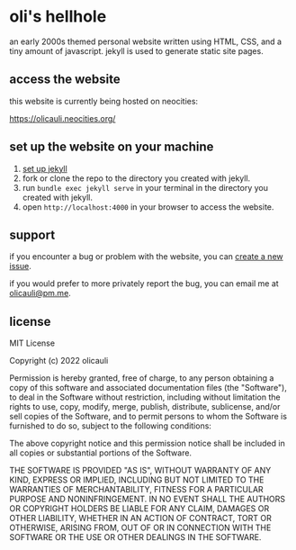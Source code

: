 # oli's hellhole
an early 2000s themed personal website written using HTML, CSS, and a tiny amount of javascript.
jekyll is used to generate static site pages.

## access the website

this website is currently being hosted on neocities:

https://olicauli.neocities.org/

## set up the website on your machine

1. [set up jekyll](https://jekyllrb.com/docs/#instructions)
2. fork or clone the repo to the directory you created with jekyll.
3. run `bundle exec jekyll serve` in your terminal in the directory you created with jekyll.
4. open `http://localhost:4000` in your browser to access the website.

## support

if you encounter a bug or problem with the website, you can [create a new issue](https://github.com/olicauli/oli-bot/issues).

if you would prefer to more privately report the bug, you can email me at <olicauli@pm.me>.

## license

MIT License

Copyright (c) 2022 olicauli

Permission is hereby granted, free of charge, to any person obtaining a copy
of this software and associated documentation files (the "Software"), to deal
in the Software without restriction, including without limitation the rights
to use, copy, modify, merge, publish, distribute, sublicense, and/or sell
copies of the Software, and to permit persons to whom the Software is
furnished to do so, subject to the following conditions:

The above copyright notice and this permission notice shall be included in all
copies or substantial portions of the Software.

THE SOFTWARE IS PROVIDED "AS IS", WITHOUT WARRANTY OF ANY KIND, EXPRESS OR
IMPLIED, INCLUDING BUT NOT LIMITED TO THE WARRANTIES OF MERCHANTABILITY,
FITNESS FOR A PARTICULAR PURPOSE AND NONINFRINGEMENT. IN NO EVENT SHALL THE
AUTHORS OR COPYRIGHT HOLDERS BE LIABLE FOR ANY CLAIM, DAMAGES OR OTHER
LIABILITY, WHETHER IN AN ACTION OF CONTRACT, TORT OR OTHERWISE, ARISING FROM,
OUT OF OR IN CONNECTION WITH THE SOFTWARE OR THE USE OR OTHER DEALINGS IN THE
SOFTWARE.
